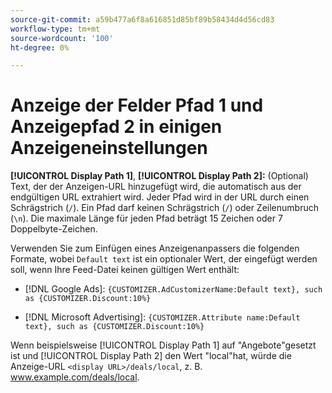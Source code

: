 ```yaml
---
source-git-commit: a59b477a6f8a616851d85bf89b58434d4d56cd83
workflow-type: tm+mt
source-wordcount: '100'
ht-degree: 0%

---
```

# Anzeige der Felder Pfad 1 und Anzeigepfad 2 in einigen Anzeigeneinstellungen

**[!UICONTROL Display Path 1]**, **[!UICONTROL Display Path 2]:** (Optional) Text, der der Anzeigen-URL hinzugefügt wird, die automatisch aus der endgültigen URL extrahiert wird. Jeder Pfad wird in der URL durch einen Schrägstrich (`/`). Ein Pfad darf keinen Schrägstrich (`/`) oder Zeilenumbruch (`\n`). Die maximale Länge für jeden Pfad beträgt 15 Zeichen oder 7 Doppelbyte-Zeichen.

Verwenden Sie zum Einfügen eines Anzeigenanpassers die folgenden Formate, wobei `Default text` ist ein optionaler Wert, der eingefügt werden soll, wenn Ihre Feed-Datei keinen gültigen Wert enthält:

* [!DNL Google Ads]: `{CUSTOMIZER.AdCustomizerName:Default text}, such as {CUSTOMIZER.Discount:10%}`

* [!DNL Microsoft Advertising]: `{CUSTOMIZER.Attribute name:Default text}, such as {CUSTOMIZER.Discount:10%}`

Wenn beispielsweise [!UICONTROL Display Path 1] auf &quot;Angebote&quot;gesetzt ist und [!UICONTROL Display Path 2] den Wert &quot;local&quot;hat, würde die Anzeige-URL `<display URL>/deals/local`, z. B. www.example.com/deals/local.
